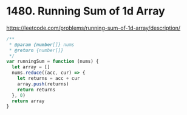 # 1480. Running Sum of 1d Array

https://leetcode.com/problems/running-sum-of-1d-array/description/

```ts
/**
 * @param {number[]} nums
 * @return {number[]}
 */
var runningSum = function (nums) {
  let array = []
  nums.reduce((acc, cur) => {
    let returns = acc + cur
    array.push(returns)
    return returns
  }, 0)
  return array
}
```
